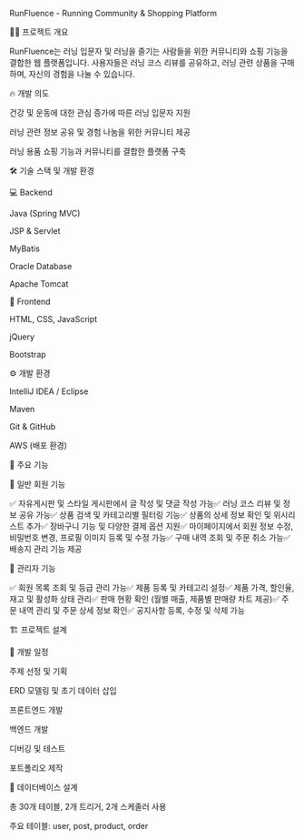 RunFluence - Running Community & Shopping Platform

🏃‍♂️ 프로젝트 개요

RunFluence는 러닝 입문자 및 러닝을 즐기는 사람들을 위한 커뮤니티와 쇼핑 기능을 결합한 웹 플랫폼입니다.
사용자들은 러닝 코스 리뷰를 공유하고, 러닝 관련 상품을 구매하며, 자신의 경험을 나눌 수 있습니다.

🔥 개발 의도

건강 및 운동에 대한 관심 증가에 따른 러닝 입문자 지원

러닝 관련 정보 공유 및 경험 나눔을 위한 커뮤니티 제공

러닝 용품 쇼핑 기능과 커뮤니티를 결합한 플랫폼 구축

🛠 기술 스택 및 개발 환경

💻 Backend

Java (Spring MVC)

JSP & Servlet

MyBatis

Oracle Database

Apache Tomcat

🎨 Frontend

HTML, CSS, JavaScript

jQuery

Bootstrap

⚙️ 개발 환경

IntelliJ IDEA / Eclipse

Maven

Git & GitHub

AWS (배포 환경)

📌 주요 기능

🔹 일반 회원 기능

✅ 자유게시판 및 스타일 게시판에서 글 작성 및 댓글 작성 가능✅ 러닝 코스 리뷰 및 정보 공유 가능✅ 상품 검색 및 카테고리별 필터링 기능✅ 상품의 상세 정보 확인 및 위시리스트 추가✅ 장바구니 기능 및 다양한 결제 옵션 지원✅ 마이페이지에서 회원 정보 수정, 비밀번호 변경, 프로필 이미지 등록 및 수정 가능✅ 구매 내역 조회 및 주문 취소 가능✅ 배송지 관리 기능 제공

🔹 관리자 기능

✅ 회원 목록 조회 및 등급 관리 가능✅ 제품 등록 및 카테고리 설정✅ 제품 가격, 할인율, 재고 및 활성화 상태 관리✅ 판매 현황 확인 (월별 매출, 제품별 판매량 차트 제공)✅ 주문 내역 관리 및 주문 상세 정보 확인✅ 공지사항 등록, 수정 및 삭제 가능

🏗 프로젝트 설계

📅 개발 일정

주제 선정 및 기획

ERD 모델링 및 초기 데이터 삽입

프론트엔드 개발

백엔드 개발

디버깅 및 테스트

포트폴리오 제작

📌 데이터베이스 설계

총 30개 테이블, 2개 트리거, 2개 스케줄러 사용

주요 테이블: user, post, product, order

